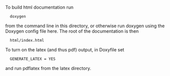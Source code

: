 To build html documentation run

      doxygen
	
from the command line in this directory, or otherwise run 
doxygen using the Doxygen config file here.  The root of
the documentation is then

      html/index.html
	
To turn on the latex (and thus pdf) output, in Doxyfile set

      GENERATE_LATEX = YES
	
and run pdflatex from the latex directory.
	